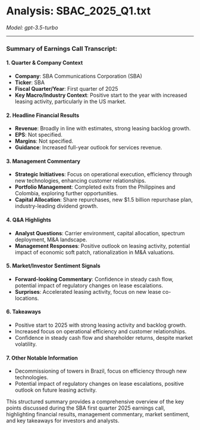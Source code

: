 # Analysis: SBAC_2025_Q1.txt

*Model: gpt-3.5-turbo*

---

### Summary of Earnings Call Transcript:

#### 1. **Quarter & Company Context**
- **Company**: SBA Communications Corporation (SBA)
- **Ticker**: SBA
- **Fiscal Quarter/Year**: First quarter of 2025
- **Key Macro/Industry Context**: Positive start to the year with increased leasing activity, particularly in the US market.

#### 2. **Headline Financial Results**
- **Revenue**: Broadly in line with estimates, strong leasing backlog growth.
- **EPS**: Not specified.
- **Margins**: Not specified.
- **Guidance**: Increased full-year outlook for services revenue.

#### 3. **Management Commentary**
- **Strategic Initiatives**: Focus on operational execution, efficiency through new technologies, enhancing customer relationships.
- **Portfolio Management**: Completed exits from the Philippines and Colombia, exploring further opportunities.
- **Capital Allocation**: Share repurchases, new $1.5 billion repurchase plan, industry-leading dividend growth.

#### 4. **Q&A Highlights**
- **Analyst Questions**: Carrier environment, capital allocation, spectrum deployment, M&A landscape.
- **Management Responses**: Positive outlook on leasing activity, potential impact of economic soft patch, rationalization in M&A valuations.

#### 5. **Market/Investor Sentiment Signals**
- **Forward-looking Commentary**: Confidence in steady cash flow, potential impact of regulatory changes on lease escalations.
- **Surprises**: Accelerated leasing activity, focus on new lease co-locations.

#### 6. **Takeaways**
- Positive start to 2025 with strong leasing activity and backlog growth.
- Increased focus on operational efficiency and customer relationships.
- Confidence in steady cash flow and shareholder returns, despite market volatility.

#### 7. **Other Notable Information**
- Decommissioning of towers in Brazil, focus on efficiency through new technologies.
- Potential impact of regulatory changes on lease escalations, positive outlook on future leasing activity.

This structured summary provides a comprehensive overview of the key points discussed during the SBA first quarter 2025 earnings call, highlighting financial results, management commentary, market sentiment, and key takeaways for investors and analysts.